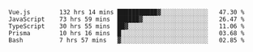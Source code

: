 <!--START_SECTION:waka-->

```text
Vue.js        132 hrs 14 mins ███████████▓░░░░░░░░░░░░░   47.30 %
JavaScript    73 hrs 59 mins  ██████▓░░░░░░░░░░░░░░░░░░   26.47 %
TypeScript    30 hrs 55 mins  ██▓░░░░░░░░░░░░░░░░░░░░░░   11.06 %
Prisma        10 hrs 16 mins  █░░░░░░░░░░░░░░░░░░░░░░░░   03.68 %
Bash          7 hrs 57 mins   ▓░░░░░░░░░░░░░░░░░░░░░░░░   02.85 %
```

<!--END_SECTION:waka-->
